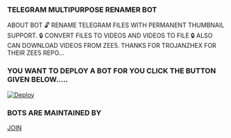 ### TELEGRAM MULTIPURPOSE RENAMER BOT

ABOUT BOT 
 🔓 RENAME TELEGRAM FILES WITH PERMANENT THUMBNAIL SUPPORT. 
 🔒 CONVERT FILES TO VIDEOS AND VIDEOS TO FILE
 🔒 ALSO CAN DOWNLOAD VIDEOS FROM ZEE5. THANKS FOR TROJANZHEX FOR THEIR ZEE5 REPO... 



### YOU WANT TO DEPLOY A BOT FOR YOU CLICK THE BUTTON GIVEN BELOW.....  

[![Deploy](https://www.herokucdn.com/deploy/button.svg)](https://www.heroku.com/deploy?template=https://github.com/dynopranth/IVALDENA-File-Rename-Bot/tree/master)
 

### BOTS ARE MAINTAINED BY
     
[JOIN ](https://t.me/IVALDENA)   


